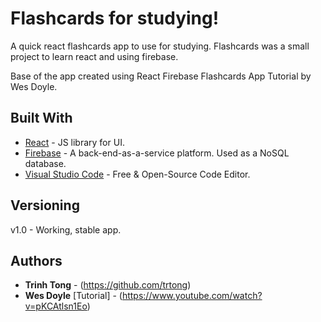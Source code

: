 # Flashcards for studying!

A quick react flashcards app to use for studying.
Flashcards was a small project to learn react and using firebase.

Base of the app created using React Firebase Flashcards App Tutorial by Wes Doyle.

## Built With

* [React](https://reactjs.org/) - JS library for UI.
* [Firebase](https://firebase.google.com/) - A back-end-as-a-service platform. Used as a NoSQL database.
* [Visual Studio Code](https://code.visualstudio.com/) - Free & Open-Source Code Editor.


## Versioning

v1.0 - Working, stable app.

## Authors

* **Trinh Tong**  - (https://github.com/trtong)
* **Wes Doyle** [Tutorial] - (https://www.youtube.com/watch?v=pKCAtlsn1Eo)

<!-- ## Acknowledgments

* Thanks to  -->
